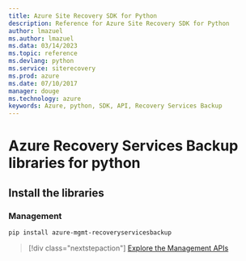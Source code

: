 ```yaml
---
title: Azure Site Recovery SDK for Python
description: Reference for Azure Site Recovery SDK for Python
author: lmazuel
ms.author: lmazuel
ms.data: 03/14/2023
ms.topic: reference
ms.devlang: python
ms.service: siterecovery
ms.prod: azure
ms.date: 07/10/2017
manager: douge
ms.technology: azure
keywords: Azure, python, SDK, API, Recovery Services Backup
---
```

# Azure Recovery Services Backup libraries for python

## Install the libraries


### Management

```bash
pip install azure-mgmt-recoveryservicesbackup
```
> [!div class="nextstepaction"]
> [Explore the Management APIs](/python/api/overview/azure/recoveryservicesbackup/management)